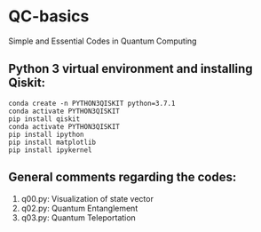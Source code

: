 # QC-basics
Simple and Essential Codes in Quantum Computing

## **Python 3 virtual environment and installing Qiskit**:

`conda create -n PYTHON3QISKIT python=3.7.1`  
`conda activate PYTHON3QISKIT`  
`pip install qiskit`  
`conda activate PYTHON3QISKIT`  
`pip install ipython`  
`pip install matplotlib`  
`pip install ipykernel`  

## **General comments regarding the codes**:

1. q00.py: Visualization of state vector  
2. q02.py: Quantum Entanglement  
3. q03.py: Quantum Teleportation  


